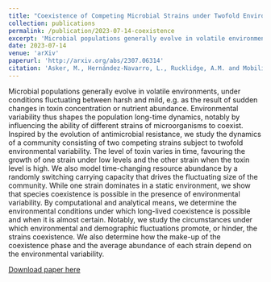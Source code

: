 ```yaml
---
title: "Coexistence of Competing Microbial Strains under Twofold Environmental Variability and Demographic Fluctuations"
collection: publications
permalink: /publication/2023-07-14-coexistence
excerpt: 'Microbial populations generally evolve in volatile environments, under conditions fluctuating between harsh and mild, e.g. as the result of sudden changes in toxin concentration or nutrient abundance. Environmental variability thus shapes the population long-time dynamics, notably by influencing the ability of different strains of microorganisms to coexist. Inspired by the evolution of antimicrobial resistance, we study the dynamics of a community consisting of two competing strains subject to twofold environmental variability. The level of toxin varies in time, favouring the growth of one strain under low levels and the other strain when the toxin level is high. We also model time-changing resource abundance by a randomly switching carrying capacity that drives the fluctuating size of the community. While one strain dominates in a static environment, we show that species coexistence is possible in the presence of environmental variability. By computational and analytical means, we determine the environmental conditions under which long-lived coexistence is possible and when it is almost certain. Notably, we study the circumstances under which environmental and demographic fluctuations promote, or hinder, the strains coexistence. We also determine how the make-up of the coexistence phase and the average abundance of each strain depend on the environmental variability.'
date: 2023-07-14
venue: 'arXiv'
paperurl: 'http://arxiv.org/abs/2307.06314'
citation: 'Asker, M., Hernández-Navarro, L., Rucklidge, A.M. and Mobilia, M. (2023). &quot;Coexistence of Competing Microbial Strains under Twofold Environmental Variability and Demographic Fluctuations.&quot; <i>arXiv:2307.06314</i>.'
---
```

Microbial populations generally evolve in volatile environments, under conditions fluctuating between harsh and mild, e.g. as the result of sudden changes in toxin concentration or nutrient abundance. Environmental variability thus shapes the population long-time dynamics, notably by influencing the ability of different strains of microorganisms to coexist. Inspired by the evolution of antimicrobial resistance, we study the dynamics of a community consisting of two competing strains subject to twofold environmental variability. The level of toxin varies in time, favouring the growth of one strain under low levels and the other strain when the toxin level is high. We also model time-changing resource abundance by a randomly switching carrying capacity that drives the fluctuating size of the community. While one strain dominates in a static environment, we show that species coexistence is possible in the presence of environmental variability. By computational and analytical means, we determine the environmental conditions under which long-lived coexistence is possible and when it is almost certain. Notably, we study the circumstances under which environmental and demographic fluctuations promote, or hinder, the strains coexistence. We also determine how the make-up of the coexistence phase and the average abundance of each strain depend on the environmental variability.

[Download paper here](http://arxiv.org/abs/2307.06314)

